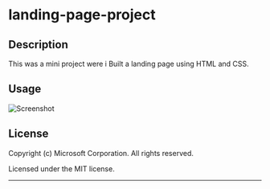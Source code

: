 # landing-page-project

## Description 

This was a mini project were i Built a landing page using HTML and CSS.

## Usage 


![Screenshot](assets/images/justininc.JPG)

## License

Copyright (c) Microsoft Corporation. All rights reserved.

Licensed under the MIT license.

---